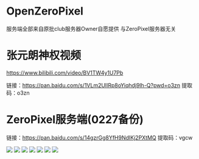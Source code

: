 # OpenZeroPixel

服务端全部来自原批club服务器Owner自愿提供 与ZeroPixel服务器无关

# 张元朗神权视频

https://www.bilibili.com/video/BV1TW4y1U7Pb



链接：https://pan.baidu.com/s/1VLm2UlIRp8oYiqhdj9lh-Q?pwd=o3zn 
提取码：o3zn 


# ZeroPixel服务端(0227备份)

链接：https://pan.baidu.com/s/14gzrGg8YfH9NdIKj2PXtMQ 
提取码：vgcw 

![](https://github.com/hanbao233xD/OpenZeroPixel/blob/main/img/QQ图片20220718175852.jpg?raw=true)
![](https://github.com/hanbao233xD/OpenZeroPixel/blob/main/img/QQ图片20220718175902.jpg?raw=true)
![](https://github.com/hanbao233xD/OpenZeroPixel/blob/main/img/QQ图片20220718175936.png?raw=true)
![](https://github.com/hanbao233xD/OpenZeroPixel/blob/main/img/QQ图片20220718175955.jpg?raw=true)
![](https://github.com/hanbao233xD/OpenZeroPixel/blob/main/img/QQ图片20220718180034.jpg?raw=true)
![](https://github.com/hanbao233xD/OpenZeroPixel/blob/main/img/QQ图片20220718180040.jpg?raw=true)
![](https://github.com/hanbao233xD/OpenZeroPixel/blob/main/img/QQ图片20220718180052.png?raw=true)
